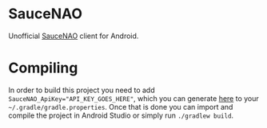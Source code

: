 # SauceNAO
Unofficial [SauceNAO](https://saucenao.com) client for Android.

# Compiling
In order to build this project you need to add `SauceNAO_ApiKey="API_KEY_GOES_HERE"`, which you can generate [here](https://saucenao.com/user.php) to your `~/.gradle/gradle.properties`. Once that is done you can import and compile the project in Android Studio or simply run `./gradlew build`.
